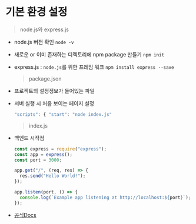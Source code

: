 # 기본 환경 설정

> node.js와 express.js

- node.js 버전 확인 `node -v`
- 새로운 or 이미 존재하는 디렉토리에 npm package 만들기 `npm init`
- express.js : `node.js`를 위한 프레임 워크
  `npm install express --save`
  > package.json
- 프로젝트의 설정정보가 들어있는 파일
- 서버 실행 시 처음 보이는 페이지 설정
  ```javascript 
  "scripts": { "start": "node index.js" 
  ```
  > index.js
- 백엔드 시작점

  ```javascript
  const express = require("express");
  const app = express();
  const port = 3000;

  app.get("/", (req, res) => {
    res.send("Hello World!");
  });

  app.listen(port, () => {
    console.log(`Example app listening at http://localhost:${port}`);
  });
  ```

- [공식Docs](https://expressjs.com/ko/starter/hello-world.html)
